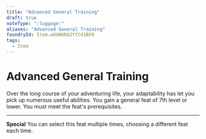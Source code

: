 ```yaml
---
title: "Advanced General Training"
draft: true
noteType: ":luggage:"
aliases: "Advanced General Training"
foundryId: Item.wUUW6RA2YYC41BX9
tags:
  - Item
---
```


# Advanced General Training

Over the long course of your adventuring life, your adaptability has let you pick up numerous useful abilities. You gain a general feat of 7th level or lower. You must meet the feat's prerequisites.

* * *

**Special** You can select this feat multiple times, choosing a different feat each time.
